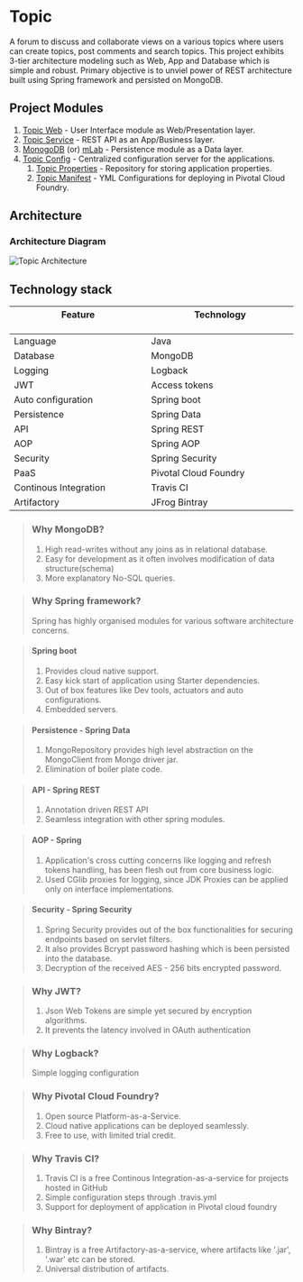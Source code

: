 # Topic

A forum to discuss and collaborate views on a various topics where users can create topics, post comments and search topics. This project exhibits 3-tier architecture modeling such as Web, App and Database which is simple and robust. Primary objective is to unviel power of REST architecture built using Spring framework and persisted on MongoDB.

## Project Modules
1. [Topic Web](https://rajasushanth.github.io/Topic-web/) - User Interface module as Web/Presentation layer.
2. [Topic Service](https://rajasushanth.github.io/Topic-service/) - REST API as an App/Business layer.
3. [MonogoDB](https://www.mongodb.com/) (or) [mLab](https://mlab.com/) - Persistence module as a Data layer.
4. [Topic Config](https://rajasushanth.github.io/Topic-config/) - Centralized configuration server for the applications.
    1. [Topic Properties](https://github.com/rajasushanth/topic-properties.git) - Repository for storing application properties.
    2. [Topic Manifest](https://github.com/rajasushanth/topic-manifest.git) - YML Configurations for deploying in Pivotal Cloud Foundry.

## Architecture

### Architecture Diagram
![Topic Architecture](https://rajasushanth.github.io/Topic/images/Topic.png "Topic Architecture")

## Technology stack

| Feature                 &nbsp;&nbsp;&nbsp;&nbsp;&nbsp;&nbsp;&nbsp;&nbsp;&nbsp;&nbsp;&nbsp;&nbsp;&nbsp;&nbsp;&nbsp;&nbsp;&nbsp;&nbsp;&nbsp;&nbsp;&nbsp;&nbsp;&nbsp;&nbsp;&nbsp;&nbsp;&nbsp;&nbsp;&nbsp;&nbsp;&nbsp;&nbsp;&nbsp;&nbsp;&nbsp;&nbsp;&nbsp;&nbsp;&nbsp;&nbsp;&nbsp;&nbsp;&nbsp;&nbsp;&nbsp;| Technology &nbsp;&nbsp;&nbsp;&nbsp;&nbsp;&nbsp;&nbsp;&nbsp;&nbsp;&nbsp;&nbsp;&nbsp;&nbsp;&nbsp;&nbsp;&nbsp;&nbsp;&nbsp;&nbsp;&nbsp;&nbsp;&nbsp;&nbsp;&nbsp;&nbsp;&nbsp;&nbsp;&nbsp;&nbsp;&nbsp;&nbsp;&nbsp;&nbsp;&nbsp;&nbsp;&nbsp;&nbsp;&nbsp;&nbsp;&nbsp;&nbsp;&nbsp;&nbsp;&nbsp;&nbsp;    |
|-----------------------  |-------------------------------|
| Language                | Java                          |
| Database                | MongoDB                       |
| Logging                 | Logback                       |
| JWT                     | Access tokens                 |
| Auto configuration      | Spring boot                   |
| Persistence             | Spring Data                   |
| API                     | Spring REST                   |
| AOP                     | Spring AOP                    |
| Security                | Spring Security               |
| PaaS                    | Pivotal Cloud Foundry         |
| Continous Integration   | Travis CI                     |
| Artifactory             | JFrog Bintray                 |

> ### Why MongoDB?
> 1. High read-writes without any joins as in relational database.
> 2. Easy for development as it often involves modification of data structure(schema)
> 3. More explanatory No-SQL queries.

> ### Why Spring framework?
> Spring has highly organised modules for various software architecture concerns.

> #### Spring boot
> 1. Provides cloud native support.
> 2. Easy kick start of application using Starter dependencies.
> 3. Out of box features like Dev tools, actuators and auto configurations.
> 4. Embedded servers.

> #### Persistence - Spring Data 
> 1. MongoRepository provides high level abstraction on the MongoClient from Mongo driver jar.
> 2. Elimination of boiler plate code.

> #### API - Spring REST
> 1. Annotation driven REST API
> 2. Seamless integration with other spring modules.

> #### AOP  - Spring
> 1. Application's cross cutting concerns like logging and refresh tokens handling, has been flesh out from core business logic.
> 2. Used CGlib proxies for logging, since JDK Proxies can be applied only on interface implementations.

> #### Security -  Spring Security
> 1. Spring Security provides out of the box functionalities for securing endpoints based on servlet filters.
> 2. It also provides Bcrypt password hashing which is been persisted into the database.
> 3. Decryption of the received AES - 256 bits encrypted password.

> ### Why JWT?
> 1. Json Web Tokens are simple yet secured by encryption algorithms.
> 2. It prevents the latency involved in OAuth authentication

> ### Why Logback?
> Simple logging configuration

> ### Why Pivotal Cloud Foundry?
> 1. Open source Platform-as-a-Service.
> 2. Cloud native applications can be deployed seamlessly.
> 3. Free to use, with limited trial credit.

> ### Why Travis CI?
> 1. Travis CI is a free Continous Integration-as-a-service for projects hosted in GitHub
> 2. Simple configuration steps through .travis.yml 
> 3. Support for deployment of application in Pivotal cloud foundry

> ### Why Bintray?
> 1. Bintray is a free Artifactory-as-a-service, where artifacts like '.jar', '.war' etc can be stored.
> 2. Universal distribution of artifacts.
